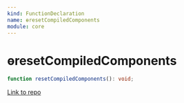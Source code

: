 ```yaml
---
kind: FunctionDeclaration
name: ɵresetCompiledComponents
module: core
---
```


# ɵresetCompiledComponents

```ts
function resetCompiledComponents(): void;
```

[Link to repo](https://github.com/timdeschryver/angular/blob/master/packages/core/src/render3/jit/module.ts#L361-L365)
